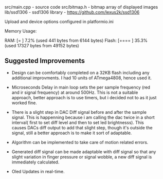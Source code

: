 src/main.cpp - source code
src/bitmap.h - bitmap array of displayed images
lib/ssd1306 - ssd1306 library - https://github.com/lexus2k/ssd1306

Upload and device options configured in platformio.ini

Memory Usage:

RAM:   [=         ]   7.2% (used 441 bytes from 6144 bytes)
Flash: [====      ]  35.3% (used 17327 bytes from 49152 bytes)

## Suggested Improvements

* Design can be comfortably completed on a 32KB flash including any additional improvments. I had 10 units of ATmega4808, hence used it.

* Microseconds Delay in main loop sets the per sample frequency (red and ir signal frequency) at around 500Hz. This is not a suitable approach, better approach is to use timers, but i decided not to as it just worked fine.

* There is a slight step in DAC Diff signal before and after the sample signal. This is happenning because i am calling the dac twice in a short interval( first to set diff level and then to set led brightnesss). This causes DACs diff output to add that slight step, though it's outside the signal, still a better approach is to make it sort of adaptable.

* Algorithm can be implemented to take care of motion related errors.

* Generated diff signal can be made adaptable with diff signal so that any slight variation in finger pressure or signal wobble, a new diff signal is immediately calculated.

* Oled Updates in real-time.

